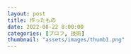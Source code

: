 ```yaml
---
layout: post
title: 作ったもの
date: 2022-08-22 8:00:00
categories: [プロフ, 技術]
thumbnail: "assets/images/thumb1.png"
---
```


